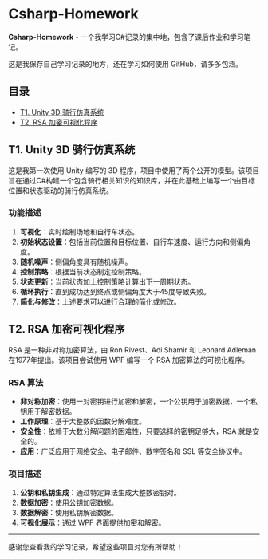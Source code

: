# Csharp-Homework

**Csharp-Homework** - 一个我学习C#记录的集中地，包含了课后作业和学习笔记。

这是我保存自己学习记录的地方，还在学习如何使用 GitHub，请多多包涵。

## 目录

- [T1. Unity 3D 骑行仿真系统](#t1-unity-3d-骑行仿真系统)
- [T2. RSA 加密可视化程序](#t2-rsa-加密可视化程序)

## T1. Unity 3D 骑行仿真系统

这是我第一次使用 Unity 编写的 3D 程序，项目中使用了两个公开的模型。该项目旨在通过C#构建一个包含骑行相关知识的知识库，并在此基础上编写一个由目标位置和状态驱动的骑行仿真系统。

### 功能描述

1. **可视化**：实时绘制场地和自行车状态。
2. **初始状态设置**：包括当前位置和目标位置、自行车速度、运行方向和侧偏角度。
3. **随机噪声**：侧偏角度具有随机噪声。
4. **控制策略**：根据当前状态制定控制策略。
5. **状态更新**：当前状态加上控制策略计算出下一周期状态。
6. **循环执行**：直到成功达到终点或侧偏角度大于45度导致失败。
7. **简化与修改**：上述要求可以进行合理的简化或修改。

## T2. RSA 加密可视化程序

RSA 是一种非对称加密算法，由 Ron Rivest、Adi Shamir 和 Leonard Adleman 在1977年提出。该项目尝试使用 WPF 编写一个 RSA 加密算法的可视化程序。

### RSA 算法

- **非对称加密**：使用一对密钥进行加密和解密，一个公钥用于加密数据，一个私钥用于解密数据。
- **工作原理**：基于大整数的因数分解难度。
- **安全性**：依赖于大数分解问题的困难性，只要选择的密钥足够大，RSA 就是安全的。
- **应用**：广泛应用于网络安全、电子邮件、数字签名和 SSL 等安全协议中。

### 项目描述

1. **公钥和私钥生成**：通过特定算法生成大整数密钥对。
2. **数据加密**：使用公钥加密数据。
3. **数据解密**：使用私钥解密数据。
4. **可视化展示**：通过 WPF 界面提供加密和解密。

---

感谢您查看我的学习记录，希望这些项目对您有所帮助！
